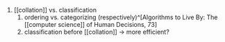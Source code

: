 1. [[collation]] vs. classification
	1. ordering vs. categorizing (respectively)^[Algorithms to Live By: The [[computer science]] of Human Decisions, 73]
	2. classification before [[collation]] → more efficient?